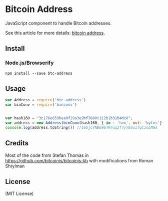 Bitcoin Address
===============

JavaScript component to handle Bitcoin addresses.

See this article for more details: [bitcoin address](http://procbits.com/2013/08/27/generating-a-bitcoin-address-with-javascript).



Install
-------

### Node.js/Browserify

    npm install --save btc-address



Usage
-----

```js
var Address = require('btc-address')
var binConv = require('binconv')


var hash160 = "3c176e659bea0f29a3e9bf7880c112b1b31b4dc8";
var address = new Address(binConv(hash160, { in : 'hex', out: 'bytes'})); 
console.log(address.toString()) //16UjcYNBG9GTK4uq2f7yYEbuifqCzoLMGS
```


Credits
-------

Most of the code from Stefan Thomas in https://github.com/bitcoinjs/bitcoinjs-lib with modifications from Roman Shtylman


License
-------

(MIT License)


